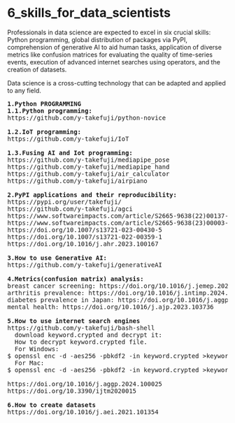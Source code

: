 # 6_skills_for_data_scientists
Professionals in data science are expected to excel in six crucial skills: Python programming, global distribution of packages via PyPI, comprehension of generative AI to aid human tasks, application of diverse metrics like confusion matrices for evaluating the quality of time-series events, execution of advanced internet searches using operators, and the creation of datasets.

Data science is a cross-cutting technology that can be adapted and applied to any field.
<pre>
<b>1.Python PROGRAMMING</b>
<b>1.1.Python programming:</b>
https://github.com/y-takefuji/python-novice
  
<b>1.2.IoT programming:</b>
https://github.com/y-takefuji/IoT
  
<b>1.3.Fusing AI and Iot programming:</b>
https://github.com/y-takefuji/mediapipe_pose
https://github.com/y-takefuji/mediapipe_hand
https://github.com/y-takefuji/air_calculator
https://github.com/y-takefuji/airpiano

<b>2.PyPI applications and their reproducibility:</b>
https://pypi.org/user/takefuji/
https://github.com/y-takefuji/agci
https://www.softwareimpacts.com/article/S2665-9638(22)00137-3/fulltext
https://www.softwareimpacts.com/article/S2665-9638(23)00003-9/fulltext
https://doi.org/10.1007/s13721-023-00430-5
https://doi.org/10.1007/s13721-022-00359-1
https://doi.org/10.1016/j.ahr.2023.100167
  
<b>3.How to use Generative AI:</b>
https://github.com/y-takefuji/generativeAI

<b>4.Metrics(confusion matrix) analysis:</b>
breast cancer screening: https://doi.org/10.1016/j.jemep.2023.100938
arthritis prevalence: https://doi.org/10.1016/j.intimp.2024.112032
diabetes prevalence in Japan: https://doi.org/10.1016/j.aggp.2024.100025
mental health: https://doi.org/10.1016/j.ajp.2023.103736

<b>5.How to use internet search engines</b>
https://github.com/y-takefuji/bash-shell
  download keyword.crypted and decrypt it:
  How to decrypt keyword.crypted file.
  For Windows:
$ openssl enc -d -aes256 -pbkdf2 -in keyword.crypted >keyword.pptx
  For Mac:
$ openssl enc -d -aes256 -pbkdf2 -in keyword.crypted >keyword.pptx -md sha256

https://doi.org/10.1016/j.aggp.2024.100025
https://doi.org/10.3390/ijtm2020015

<b>6.How to create datasets</b>
https://doi.org/10.1016/j.aei.2021.101354
</pre>
